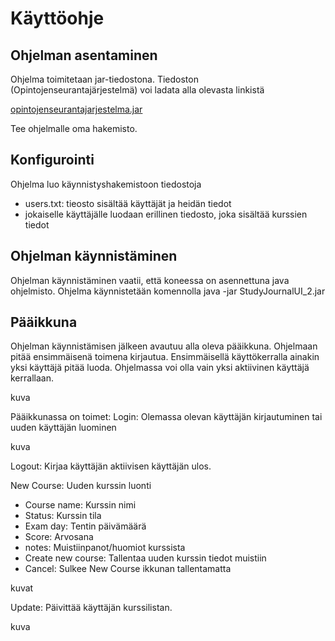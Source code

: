 # Käyttöohje

## Ohjelman asentaminen

Ohjelma toimitetaan jar-tiedostona. Tiedoston (Opintojenseurantajärjestelmä) voi ladata alla olevasta linkistä

[opintojenseurantajarjestelma.jar](https://github.com/forstjoh/ot-harjoitustyo/releases/tag/Viikko6)

Tee ohjelmalle oma hakemisto.

## Konfigurointi

Ohjelma luo käynnistyshakemistoon tiedostoja 
- users.txt: tieosto sisältää käyttäjät ja heidän tiedot	
- jokaiselle käyttäjälle luodaan erillinen tiedosto, joka sisältää kurssien tiedot  

## Ohjelman käynnistäminen

Ohjelman käynnistäminen vaatii, että koneessa on asennettuna java ohjelmisto.
Ohjelma käynnistetään komennolla
	java -jar StudyJournalUI_2.jar

## Pääikkuna

Ohjelman käynnistämisen jälkeen avautuu alla oleva pääikkuna. Ohjelmaan pitää ensimmäisenä toimena kirjautua.
Ensimmäisellä käyttökerralla ainakin yksi käyttäjä pitää luoda.
Ohjelmassa voi olla vain yksi aktiivinen käyttäjä kerrallaan.

kuva

Pääikkunassa on toimet: 
Login: Olemassa olevan käyttäjän kirjautuminen tai uuden käyttäjän luominen

kuva

Logout: Kirjaa käyttäjän aktiivisen käyttäjän ulos.

New Course: Uuden kurssin luonti
- Course name: Kurssin nimi
- Status: Kurssin tila
- Exam day: Tentin päivämäärä
- Score: Arvosana
- notes: Muistiinpanot/huomiot kurssista
- Create new course: Tallentaa uuden kurssin tiedot muistiin
- Cancel: Sulkee New Course ikkunan tallentamatta

kuvat

Update: Päivittää käyttäjän kurssilistan.

kuva





